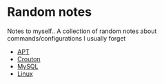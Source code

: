 # Random notes
Notes to myself.. A collection of random notes about commands/configurations I usually forget

* [APT](APT.md)
* [Crouton](crouton.md)
* [MySQL](MySQL.md)
* [Linux](Linux.md)

